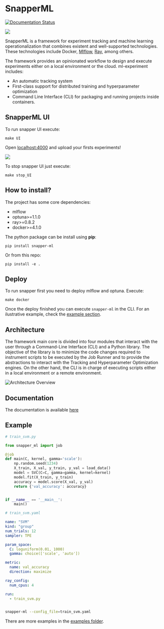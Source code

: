# SnapperML

[![Documentation Status](https://readthedocs.org/projects/snapperml/badge/?version=latest)](https://snapperml.readthedocs.io/en/latest/?badge=latest)

![](docs/assets/snapperml.png)

SnapperML is a framework for experiment tracking and machine learning operationalization that combines existent and well-supported technologies. These technologies include Docker, [Mlflow](https://mlflow.org/), [Ray](https://github.com/ray-project/ray/), among others.

The framework provides an opinionated workflow to design and execute experiments either on a local environment or the cloud. ml-experiment includes:

- An automatic tracking system
- First-class support for distributed training and hyperparameter optimization
- Command Line Interface (CLI) for packaging and running projects inside containers.

## SnapperML UI

To run snapper UI execute:

```
make UI
```

Open [localhost:4000](http://localhost:4000/) and upload your firsts experiments!

![](docs/assets/UI.png)

To stop snapper UI just execute:

```
make stop_UI
```

## How to install?

The project has some core dependencies:

- mlflow
- optuna>=1.1.0
- ray>=0.8.2
- docker>=4.1.0

The python package can be install using **pip**:

```
pip install snapper-ml
```

Or from this repo:

```
pip install -e .
```

## Deploy

To run snapper first you need to deploy mlflow and optuna. Execute:

```
make docker
```

Once the deploy finished you can execute `snapper-ml` in the CLI. For an ilustrative example, check the [example section](#Example).

## Architecture

The framework main core is divided into four modules that interact with the user through a Command-Line Interface (CLI) and a Python library.
The objective of the library is to minimize the code changes required to instrument scripts to be executed by the Job Runner and to provide the abstractions to interact with the Tracking and Hyperparameter Optimization engines. On the other hand, the CLI is in charge of executing scripts either in a local
environment or a remote environment.

![Architecture Overview](./thesis/source/figures/ml_experiment_overview.svg)

## Documentation

The documentation is available [here](https://snapperml.readthedocs.io/en/latest/)

## Example

```python
# train_svm.py

from snapper_ml import job

@job
def main(C, kernel, gamma='scale'):
    np.random.seed(1234)
    X_train, X_val, y_train, y_val = load_data()
    model = SVC(C=C, gamma=gamma, kernel=kernel)
    model.fit(X_train, y_train)
    accuracy = model.score(X_val, y_val)
    return {'val_accuracy': accuracy}


if __name__ == '__main__':
    main()
```

```yaml
# train_svm.yaml

name: "SVM"
kind: "group"
num_trials: 12
sampler: TPE

param_space:
  C: loguniform(0.01, 1000)
  gamma: choice(['scale', 'auto'])

metric:
  name: val_accuracy
  direction: maximize

ray_config:
  num_cpus: 4

run:
  - train_svm.py
```

```bash

snapper-ml --config_file=train_svm.yaml
```

There are more examples in the [examples folder](https://github.com/yerasiito/SnapperML/tree/master/examples).
